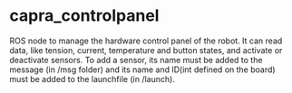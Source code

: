 capra_controlpanel
==================

ROS node to manage the hardware control panel of the robot. It can read data, like tension, current, temperature and button states, and activate or deactivate sensors. To add a sensor, its name must be added to the message (in /msg folder) and its name and ID(int defined on the board) must be added to the launchfile (in /launch). 

